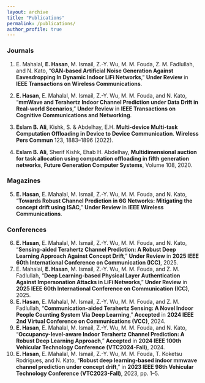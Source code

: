 ```yaml
---
layout: archive
title: "Publications"
permalink: /publications/
author_profile: true
---
```




### Journals

1. E. Mahalal, **E. Hasan**, M. Ismail, Z.-Y. Wu, M. M. Fouda, Z. M. Fadlullah, and N. Kato, “**GAN-based Artificial Noise Generation Against Eavesdropping In Dynamic Indoor LiFi Networks**,” **Under Review** in **IEEE Transactions on Wireless Communications**.<span>

2. **​​E. Hasan**, E. Mahalal, M. Ismail, Z.-Y. Wu, M. M. Fouda, and N. Kato, “**mmWave and Terahertz Indoor Channel Prediction under Data Drift in Real-world Scenarios**,” **Under Review** in **IEEE Transactions on Cognitive Communications and Networking**.<span>

3. **Eslam B. Ali**, Kishk, S. & Abdelhay, E.H. **Multi-device Multi-task Computation Offloading in Device to Device Communication**. **Wireless Pers Commun** 123, 1883–1896 (2022).<span>

4. **Eslam B. Ali**, Sherif Kishk, Ehab H. Abdelhay, **Multidimensional auction for task allocation using computation offloading in fifth generation networks**, **Future Generation Computer Systems**, Volume 108, 2020.<span>

### Magazines

5. **E. Hasan**, E. Mahalal, M. Ismail, Z.-Y. Wu, M. M. Fouda, and N. Kato, “**Towards Robust Channel Prediction in 6G Networks: Mitigating the concept drift using ISAC**,” **Under Review** in **IEEE Wireless Communications**.<span>

### Conferences

6. **E. Hasan**, E. Mahalal, M. Ismail, Z.-Y. Wu, M. M. Fouda, and N. Kato, “**Sensing-aided Terahertz Channel Prediction: A Robust Deep Learning Approach Against Concept Drift**,” **Under Review** in **2025 IEEE 60th International Conference on Communication (ICC)**, 2025.<span>
7. ​E. Mahalal, **E. Hasan**, M. Ismail, Z.-Y. Wu, M. M. Fouda, and Z. M. Fadlullah, “**Deep Learning-based Physical Layer Authentication Against Impersonation Attacks in LiFi Networks**,” **Under Review** in **2025 IEEE 60th International Conference on Communication (ICC)**, 2025.<span>
8. **E. Hasan**, E. Mahalal, M. Ismail, Z.-Y. Wu, M. M. Fouda, and Z. M. Fadlullah, “**Communication-aided Terahertz Sensing: A Novel Indoor People Counting System Via Deep Learning**,” **Accepted** in **2024 IEEE 2nd Virtual Conference on Communications (VCC)**, 2024.<span>
9. **​E. Hasan**, E. Mahalal, M. Ismail, Z.-Y. Wu, M. M. Fouda, and N. Kato, “**Occupancy-level-aware Indoor Terahertz Channel Prediction: A Robust Deep Learning Approach**,” **Accepted** in **2024 IEEE 100th Vehicular Technology Conference (VTC2024-Fall)**, 2024.<span>
10. **E. Hasan**, E. Mahalal, M. Ismail, Z.-Y. Wu, M. M. Fouda, T. Koketsu Rodrigues, and N. Kato, “**Robust deep learning-based indoor mmwave channel prediction under concept drift**,” in **2023 IEEE 98th Vehicular Technology Conference (VTC2023-Fall)**, 2023, pp. 1–5.<span>

<span style="color: blue;"> <span>

<!---

#Dataset: 

**Cyber-Physical Dataset for UAVs Under Normal Operations and Cyber-attacks** 
[[Download on IEEE DataPort].](https://ieee-dataport.org/documents/cyber-physical-dataset-uavs-under-normal-operations-and-cyber-attacks)

The dataset is the first of its kind and collected from the actual drone system. It contains cyber (communication) and physical (behavioral) features under cyberattacks and normal operations of the drone. There is no dataset available that captures both cyber and physical features. 

The fusion of cyber and physical data provides a comprehensive representation of a UAV’s operational state. While cyber data captures anomalies in communication patterns, physical data reveals discrepancies in flight dynamics and sudden changes in behavior such as roll, pitch, yaw angles, acceleration, etc. By fusing these data streams, we construct a
detailed depiction of the UAV’s state across cyber and physical domains. This fusion enables accurate detection of attacks that might be missed when only one type of data is considered.

The following cyberattacks has been executed to collect the data.
  - Stealthy False Data Injection attack
  - Evil Twin attack
  - Replay attack
  - Denial-of-Servie attack

### Software and Simulator

- **Developed Cellular Vehicle-to-everything (C-V2X) Simulator and delivered to Korea’s MSIT (Ministry of Science, Information, and Technology).**

  - Performance Analysis System Level Simulator in LTE-V2X Network Environment”, INHA University Industry-Academia Cooperation Foundation, Program No. C-2019-024785, 2019-09-05. [(Simulator Code)](https://github.com/uamughal/V2X-System-Level-Simulator)

- **Developed Link Adaptation Simulator and handed over to the Oceanic IT Convergence Research Centre, Hoseo University.**

  - Link Adaptation for Next-Generation Underwater Acoustic Communications Networks [(Simulator Code)](https://github.com/uamughal/System-Level-Simulator-for-Underwater-Autonomous-Vehicles)



More detail on my [Google Scholar](https://scholar.google.com/citations?hl=en&user=yIQfpKIAAAAJ&view_op=list_works&sortby=pubdate)


<span style="color: blue;">  <span>
-->
